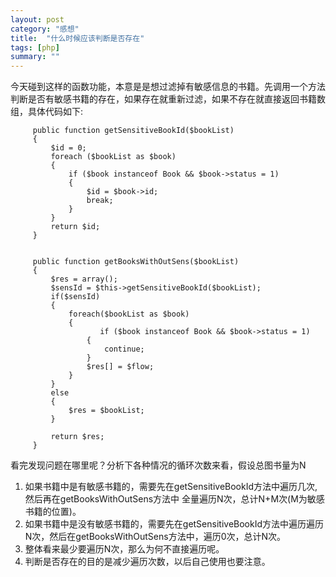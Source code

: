 ```yaml
---
layout: post
category: "感想"
title:  "什么时候应该判断是否存在"
tags: [php]
summary: ""
---
```


今天碰到这样的函数功能，本意是是想过滤掉有敏感信息的书籍。先调用一个方法判断是否有敏感书籍的存在，如果存在就重新过滤，如果不存在就直接返回书籍数组，具体代码如下:

```
     public function getSensitiveBookId($bookList)
     {
         $id = 0;
         foreach ($bookList as $book)
         {
             if ($book instanceof Book && $book->status = 1)
             {
                 $id = $book->id;
                 break;
             }
         }
         return $id;
     }
    
     
     public function getBooksWithOutSens($bookList)
     {
         $res = array();
         $sensId = $this->getSensitiveBookId($bookList);
         if($sensId)
         {
             foreach($bookList as $book)
             {
                    if ($book instanceof Book && $book->status = 1)
                 {
                     continue;
                 }
                 $res[] = $flow;
             }
         }
         else
         {
             $res = $bookList;
         }

         return $res;
     }
```
    
看完发现问题在哪里呢？分析下各种情况的循环次数来看，假设总图书量为N

1. 如果书籍中是有敏感书籍的，需要先在getSensitiveBookId方法中遍历几次,然后再在getBooksWithOutSens方法中 全量遍历N次，总计N+M次(M为敏感书籍的位置)。
2. 如果书籍中是没有敏感书籍的，需要先在getSensitiveBookId方法中遍历遍历N次，然后在getBooksWithOutSens方法中，遍历0次，总计N次。
3. 整体看来最少要遍历N次，那么为何不直接遍历呢。
4. 判断是否存在的目的是减少遍历次数，以后自己使用也要注意。


 


